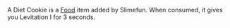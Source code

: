 A Diet Cookie is a [Food](https://github.com/Slimefun/Slimefun4/wiki/Food) item added by Slimefun. When consumed, it gives you Levitation I for 3 seconds.
